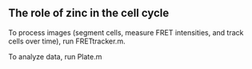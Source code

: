 The role of zinc in the cell cycle
----------------------------------

To process images (segment cells, measure FRET intensities, and track cells over time), run FRETtracker.m.

To analyze data, run Plate.m